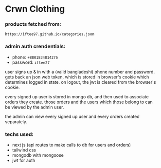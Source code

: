 # Crwn Clothing

### products fetched from:
`https://iftee97.github.io/categories.json`

### admin auth crendentials:
- phone: `+8801834814276`
- password: `iftee27`

user signs up & in with a (valid bangladeshi) phone number and password. gets back an json web token, which is stored in browser's cookie which determines logged in state. on logout, the jwt is cleared from the browser's cookie. 

every signed up user is stored in mongo db, and then used to associate orders they create. those orders and the users which those belong to can be viewed by the admin user. 

the admin can view every signed up user and every orders created separately.

### techs used:
- next js (api routes to make calls to db for users and orders)
- tailwind css
- mongodb with mongoose
- jwt for auth
